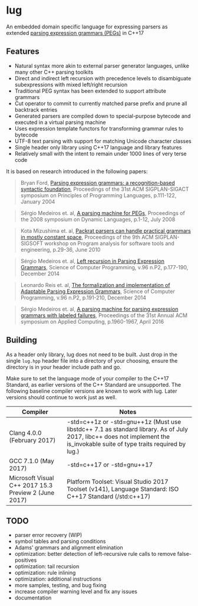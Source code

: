 lug
===
An embedded domain specific language for expressing parsers as extended [parsing expression grammars (PEGs)](https://en.wikipedia.org/wiki/Parsing_expression_grammar) in C++17

Features
---
- Natural syntax more akin to external parser generator languages, unlike many other C++ parsing toolkits
- Direct and indirect left recursion with precedence levels to disambiguate subexpressions with mixed left/right recursion
- Traditional PEG syntax has been extended to support attribute grammars
- Cut operator to commit to currently matched parse prefix and prune all backtrack entries
- Generated parsers are compiled down to special-purpose bytecode and executed in a virtual parsing machine
- Uses expression template functors for transforming grammar rules to bytecode
- UTF-8 text parsing with support for matching Unicode character classes
- Single header only library using C++17 language and library features
- Relatively small with the intent to remain under 1000 lines of very terse code

It is based on research introduced in the following papers:

> Bryan Ford, [Parsing expression grammars: a recognition-based syntactic foundation](https://doi.org/10.1145/982962.964011), Proceedings of the 31st ACM SIGPLAN-SIGACT symposium on Principles of Programming Languages, p.111-122, January 2004

> Sérgio Medeiros et. al, [A parsing machine for PEGs](https://doi.org/10.1145/1408681.1408683), Proceedings of the 2008 symposium on Dynamic Languages, p.1-12, July 2008

> Kota Mizushima et. al, [Packrat parsers can handle practical grammars in mostly constant space](https://doi.org/10.1145/1806672.1806679), Proceedings of the 9th ACM SIGPLAN-SIGSOFT workshop on Program analysis for software tools and engineering, p.29-36, June 2010

> Sérgio Medeiros et. al, [Left recursion in Parsing Expression Grammars](https://doi.org/10.1016/j.scico.2014.01.013), Science of Computer Programming, v.96 n.P2, p.177-190, December 2014

> Leonardo Reis et. al, [The formalization and implementation of Adaptable Parsing Expression Grammars](https://doi.org/10.1016/j.scico.2014.02.020), Science of Computer Programming, v.96 n.P2, p.191-210, December 2014

> Sérgio Medeiros et. al, [A parsing machine for parsing expression grammars with labeled failures](https://doi.org/10.1145/2851613.2851750), Proceedings of the 31st Annual ACM symposium on Applied Computing, p.1960-1967, April 2016

Building
---
As a header only library, lug does not need to be built.
Just drop in the single `lug.hpp` header file into a directory of your choosing, ensure the directory is in your header include path and go.

Make sure to set the language mode of your compiler to the C++17 Standard, as earlier versions of the C++ Standard are unsupported.
The following baseline compiler versions are known to work with lug. Later versions should continue to work just as well.

| Compiler | Notes |
| --- | --- |
| Clang 4.0.0 (February 2017) | -std=c++1z or -std=gnu++1z (Must use libstdc++ 7.1 as standard library. As of July 2017, libc++ does not implement the is_invokable suite of type traits required by lug.) |
| GCC 7.1.0 (May 2017) | -std=c++17 or -std=gnu++17 |
| Microsoft Visual C++ 2017 15.3 Preview 2 (June 2017) | Platform Toolset: Visual Studio 2017 Toolset (v141), Language Standard: ISO C++17 Standard (/std:c++17) |

TODO
---
- parser error recovery (WIP)
- symbol tables and parsing conditions
- Adams' grammars and alignment elimination
- optimization: better detection of left-recursive rule calls to remove false-positives
- optimization: tail recursion
- optimization: rule inlining
- optimization: additional instructions
- more samples, testing, and bug fixing
- increase compiler warning level and fix any issues
- documentation